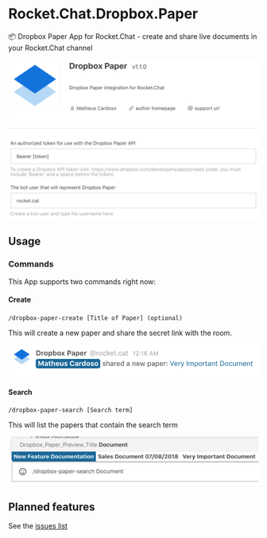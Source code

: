 # Rocket.Chat.Dropbox.Paper
📦 Dropbox Paper App for Rocket.Chat - create and share live documents in your Rocket.Chat channel

![](docs/screenshot_01.png)

## Usage
### Commands
This App supports two commands right now:

#### Create
`/dropbox-paper-create [Title of Paper] (optional)`

This will create a new paper and share the secret link with the room.

![](docs/screenshot_02.png)

#### Search
`/dropbox-paper-search [Search term]`

This will list the papers that contain the search term

![](docs/screenshot_03.png)

## Planned features
See the [issues list](https://github.com/cardoso/Rocket.Chat.Dropbox.Paper/issues)
